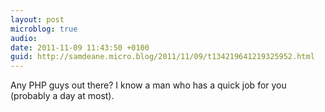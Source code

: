```yaml
---
layout: post
microblog: true
audio: 
date: 2011-11-09 11:43:50 +0100
guid: http://samdeane.micro.blog/2011/11/09/t134219641219325952.html
---
```

Any PHP guys out there? I know a man who has a quick job for you (probably a day at most).

